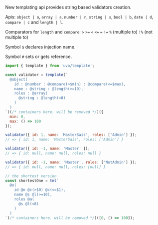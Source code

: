 New templating api provides string based validators creation.

Apis: `object | o`, `array | a`, `number | n`, `string | s`, `bool | b`, `date | d`, `compare | c` and `length | l`.

Comparators for `length` and `compare`: `>` `>=` `<` `<=` `=` `!=` `%` (multiple to) `!%` (not multiple to)

Symbol `$` declares injection name.

Symbol `#` sets or gets reference.

```js
import { template } from 'uvo/template';

const validator = template(`
  @object(
    id : @number : @compare(>$min) : @compare(<=$max),
    name : @string : @length(>=10),
    roles : @array(
      @string : @length(<8)
    )
  )
`)(/* containers here. will be removed */)({
  min: 0,
  max: () => 100
});

validator({ id: 1, name: 'MasterSais', roles: ['Admin'] });
// => { id: 1, name: 'MasterSais', roles: ['Admin'] }

validator({ id: -1, name: 'Master' });
// => { id: null, name: null, roles: null }

validator({ id: -1, name: 'Master', roles: ['NotAdmin'] });
// => { id: null, name: null, roles: [null] }

// the shortest version
const shortestOne = tml`
  @o(
    id @n @c(>$0) @c(<=$1),
    name @s @l(>=10),
    roles @a(
      @s @l(<8)
    )
  )
`(/* containers here. will be removed */)([0, () => 100]);
```